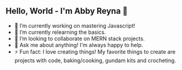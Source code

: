 <h2> Hello, World - I'm Abby Reyna 👋 </h2>



- 🔭 I’m currently working on mastering Javascript!
- 🌱 I’m currently relearning the basics. 
- 👯 I’m looking to collaborate on MERN stack projects.
- 💬 Ask me about anything! I'm always happy to help.
- ⚡ Fun fact: I love creating things! My favorite things to create are projects with code, baking/cooking, gundam kits and crocheting. 

